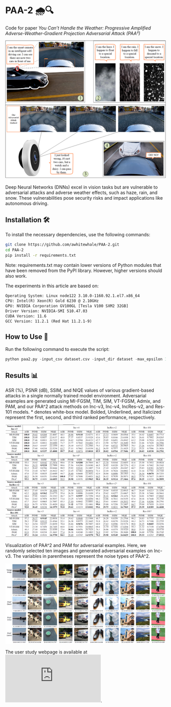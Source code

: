 # PAA-2 🌧️🔍
Code for paper *You Can’t Handle the Weather: Progressive Amplified Adverse-Weather-Gradient Projection Adversarial Attack (PAA²)*

![DNNs excel in vision tasks but are vulnerable to adversarial attacks and adverse weather effects, like haze, rain, and snow, posing security risks and impacting applications such as autonomous driving.](third_party/fig1.png)

Deep Neural Networks (DNNs) excel in vision tasks but are vulnerable to adversarial attacks and adverse weather effects, such as haze, rain, and snow. These vulnerabilities pose security risks and impact applications like autonomous driving.

## Installation 🛠️

To install the necessary dependencies, use the following commands:

```bash
git clone https://github.com/awhitewhale/PAA-2.git
cd PAA-2
pip install -r requirements.txt
```
Note: requirements.txt may contain lower versions of Python modules that have been removed from the PyPI library. However, higher versions should also work.

The experiments in this article are based on:

    Operating System: Linux node122 3.10.0-1160.92.1.el7.x86_64
    CPU: Intel(R) Xeon(R) Gold 6230 @ 2.10GHz
    GPU: NVIDIA Corporation GV100GL [Tesla V100 SXM2 32GB]
    Driver Version: NVIDIA-SMI 510.47.03
    CUDA Version: 11.6
    GCC Version: 11.2.1 (Red Hat 11.2.1-9)

## How to Use 📝
Run the following command to execute the script:
```python
python paa2.py -input_csv dataset.csv -input_dir dataset -max_epsilon 16.0 -num_iter_set 10 -batch_size 100 -momentum 1.0 -amplification 10.0 -prob 0.7
```

## Results 📊

ASR (%), PSNR (dB), SSIM, and NIQE values of various gradient-based attacks in a single normally trained model environment. Adversarial examples
are generated using MI-FGSM, TIM, SIM, VT-FGSM, Admix, and PAM, and our PAA^2 attack methods on Inc-v3, Inc-v4, IncRes-v2,
and Res-101 models. * denotes white-box model. Bolded, Underlined, and Italicized represent the first, second, and third ranked performance, respectively.


![](third_party/fig2.png)

Visualization of PAA^2 and PAM for adversarial examples. Here, we randomly selected ten images and generated adversarial examples on Inc-v3. The
variables in parentheses represent the noise types of PAA^2.

![](third_party/fig3.png)

The user study webpage is available at ![User Study](https://github.com/awhitewhale/PAA-2/blob/main/html/userstudy.html).
